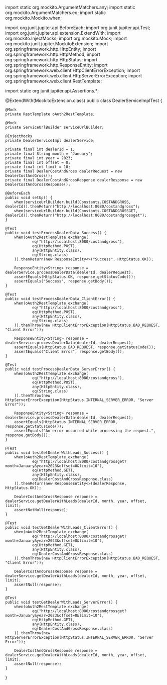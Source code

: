 import static org.mockito.ArgumentMatchers.any;
import static org.mockito.ArgumentMatchers.eq;
import static org.mockito.Mockito.when;

import org.junit.jupiter.api.BeforeEach;
import org.junit.jupiter.api.Test;
import org.junit.jupiter.api.extension.ExtendWith;
import org.mockito.InjectMocks;
import org.mockito.Mock;
import org.mockito.junit.jupiter.MockitoExtension;
import org.springframework.http.HttpEntity;
import org.springframework.http.HttpMethod;
import org.springframework.http.HttpStatus;
import org.springframework.http.ResponseEntity;
import org.springframework.web.client.HttpClientErrorException;
import org.springframework.web.client.HttpServerErrorException;
import org.springframework.web.client.RestTemplate;

import static org.junit.jupiter.api.Assertions.*;

@ExtendWith(MockitoExtension.class)
public class DealerServiceImplTest {

    @Mock
    private RestTemplate oAuth2RestTemplate;

    @Mock
    private ServiceUrlBuilder serviceUrlBuilder;

    @InjectMocks
    private DealerServiceImpl dealerService;

    private final int dealerId = 1;
    private final String month = "January";
    private final int year = 2023;
    private final int offset = 0;
    private final int limit = 10;
    private final DealerCostAndGross dealerRequest = new DealerCostAndGross();
    private final DealerCostAndGrossResponse dealerResponse = new DealerCostAndGrossResponse();

    @BeforeEach
    public void setUp() {
        when(serviceUrlBuilder.build(Constants.COSTANDGROSS, dealerId)).thenReturn("http://localhost:8080/costandgross");
        when(serviceUrlBuilder.build(Constants.COSTANDGROSSGET, dealerId)).thenReturn("http://localhost:8080/costandgrossget");
    }

    @Test
    public void testProcessDealerData_Success() {
        when(oAuth2RestTemplate.exchange(
                eq("http://localhost:8080/costandgross"),
                eq(HttpMethod.POST),
                any(HttpEntity.class),
                eq(String.class)
        )).thenReturn(new ResponseEntity<>("Success", HttpStatus.OK));

        ResponseEntity<String> response = dealerService.processDealerData(dealerId, dealerRequest);
        assertEquals(HttpStatus.OK, response.getStatusCode());
        assertEquals("Success", response.getBody());
    }

    @Test
    public void testProcessDealerData_ClientError() {
        when(oAuth2RestTemplate.exchange(
                eq("http://localhost:8080/costandgross"),
                eq(HttpMethod.POST),
                any(HttpEntity.class),
                eq(String.class)
        )).thenThrow(new HttpClientErrorException(HttpStatus.BAD_REQUEST, "Client Error"));

        ResponseEntity<String> response = dealerService.processDealerData(dealerId, dealerRequest);
        assertEquals(HttpStatus.BAD_REQUEST, response.getStatusCode());
        assertEquals("Client Error", response.getBody());
    }

    @Test
    public void testProcessDealerData_ServerError() {
        when(oAuth2RestTemplate.exchange(
                eq("http://localhost:8080/costandgross"),
                eq(HttpMethod.POST),
                any(HttpEntity.class),
                eq(String.class)
        )).thenThrow(new HttpServerErrorException(HttpStatus.INTERNAL_SERVER_ERROR, "Server Error"));

        ResponseEntity<String> response = dealerService.processDealerData(dealerId, dealerRequest);
        assertEquals(HttpStatus.INTERNAL_SERVER_ERROR, response.getStatusCode());
        assertEquals("An error occurred while processing the request.", response.getBody());
    }

    @Test
    public void testGetDealerWithLeads_Success() {
        when(oAuth2RestTemplate.exchange(
                eq("http://localhost:8080/costandgrossget?month=January&year=2023&offset=0&limit=10"),
                eq(HttpMethod.GET),
                any(HttpEntity.class),
                eq(DealerCostAndGrossResponse.class)
        )).thenReturn(new ResponseEntity<>(dealerResponse, HttpStatus.OK));

        DealerCostAndGrossResponse response = dealerService.getDealerWithLeads(dealerId, month, year, offset, limit);
        assertNotNull(response);
    }

    @Test
    public void testGetDealerWithLeads_ClientError() {
        when(oAuth2RestTemplate.exchange(
                eq("http://localhost:8080/costandgrossget?month=January&year=2023&offset=0&limit=10"),
                eq(HttpMethod.GET),
                any(HttpEntity.class),
                eq(DealerCostAndGrossResponse.class)
        )).thenThrow(new HttpClientErrorException(HttpStatus.BAD_REQUEST, "Client Error"));

        DealerCostAndGrossResponse response = dealerService.getDealerWithLeads(dealerId, month, year, offset, limit);
        assertNull(response);
    }

    @Test
    public void testGetDealerWithLeads_ServerError() {
        when(oAuth2RestTemplate.exchange(
                eq("http://localhost:8080/costandgrossget?month=January&year=2023&offset=0&limit=10"),
                eq(HttpMethod.GET),
                any(HttpEntity.class),
                eq(DealerCostAndGrossResponse.class)
        )).thenThrow(new HttpServerErrorException(HttpStatus.INTERNAL_SERVER_ERROR, "Server Error"));

        DealerCostAndGrossResponse response = dealerService.getDealerWithLeads(dealerId, month, year, offset, limit);
        assertNull(response);
    }
}
